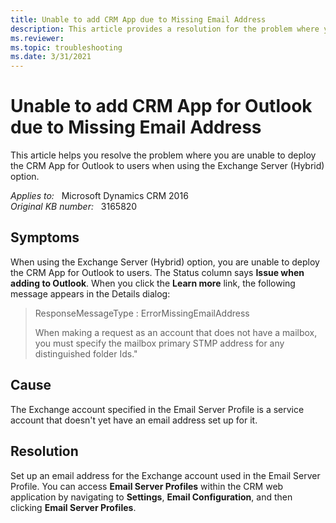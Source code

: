 ```yaml
---
title: Unable to add CRM App due to Missing Email Address
description: This article provides a resolution for the problem where you are unable to deploy the CRM App for Outlook to users when using the Exchange Server (Hybrid) option.
ms.reviewer: 
ms.topic: troubleshooting
ms.date: 3/31/2021
---
```

# Unable to add CRM App for Outlook due to Missing Email Address

This article helps you resolve the problem where you are unable to deploy the CRM App for Outlook to users when using the Exchange Server (Hybrid) option.

_Applies to:_ &nbsp; Microsoft Dynamics CRM 2016  
_Original KB number:_ &nbsp; 3165820

## Symptoms

When using the Exchange Server (Hybrid) option, you are unable to deploy the CRM App for Outlook to users. The Status column says **Issue when adding to Outlook**. When you click the **Learn more** link, the following message appears in the Details dialog:

> ResponseMessageType : ErrorMissingEmailAddress
>
> When making a request as an account that does not have a mailbox, you must specify the mailbox primary STMP address for any distinguished folder Ids."

## Cause

The Exchange account specified in the Email Server Profile is a service account that doesn't yet have an email address set up for it.

## Resolution

Set up an email address for the Exchange account used in the Email Server Profile. You can access **Email Server Profiles** within the CRM web application by navigating to **Settings**, **Email Configuration**, and then clicking **Email Server Profiles**.
